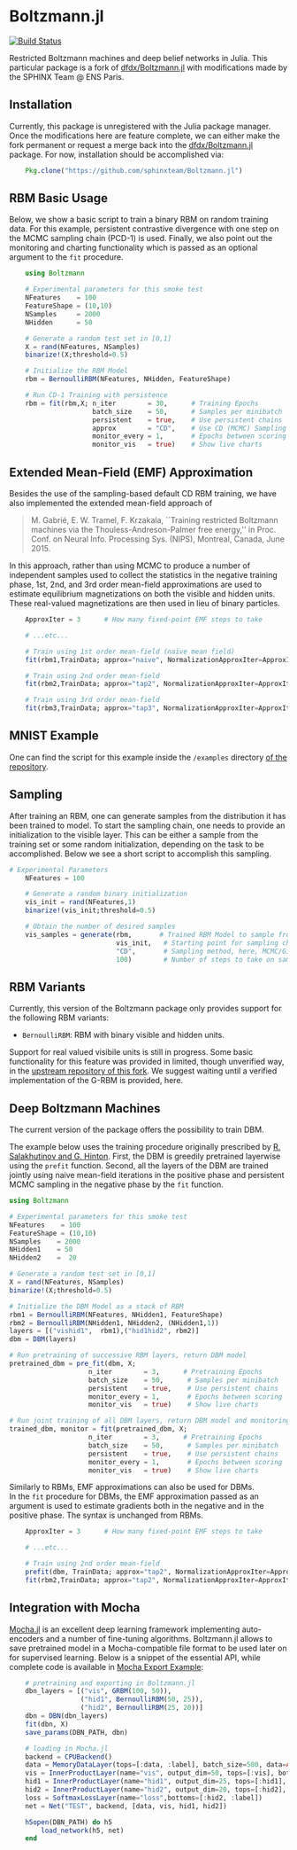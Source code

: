 
Boltzmann.jl
============

[![Build Status](https://travis-ci.org/dfdx/Boltzmann.jl.svg)](https://travis-ci.org/dfdx/Boltzmann.jl)

Restricted Boltzmann machines and deep belief networks in Julia.
This particular package is a fork of [dfdx/Boltzmann.jl](https://github.com/dfdx/Boltzmann.jl) 
with modifications made by the SPHINX Team @ ENS Paris.


Installation
------------
Currently, this package is unregistered with the Julia package manager. 
Once the modifications here are feature complete, we can either make the fork permanent or request a merge back into the [dfdx/Boltzmann.jl](https://github.com/dfdx/Boltzmann.jl) package. For now, installation should be accomplished via:

```julia
    Pkg.clone("https://github.com/sphinxteam/Boltzmann.jl")
```

RBM Basic Usage
---------------

Below, we show a basic script to train a binary RBM on random training data. For this example, persistent contrastive divergence with one step on the MCMC sampling chain (PCD-1) is used. Finally, we also point out the monitoring and charting functionality which is passed as an optional argument to the `fit` procedure.

```julia
    using Boltzmann

    # Experimental parameters for this smoke test
    NFeatures    = 100
    FeatureShape = (10,10)
    NSamples     = 2000
    NHidden      = 50

    # Generate a random test set in [0,1]
    X = rand(NFeatures, NSamples)    
    binarize!(X;threshold=0.5)                        

    # Initialize the RBM Model
    rbm = BernoulliRBM(NFeatures, NHidden, FeatureShape)

    # Run CD-1 Training with persistence
    rbm = fit(rbm,X; n_iter        = 30,      # Training Epochs
                     batch_size    = 50,      # Samples per minibatch
                     persistent    = true,    # Use persistent chains
                     approx        = "CD",    # Use CD (MCMC) Sampling
                     monitor_every = 1,       # Epochs between scoring
                     monitor_vis   = true)    # Show live charts
```

Extended Mean-Field (EMF) Approximation
---------------------------------------

Besides the use of the sampling-based default CD RBM training, we have also implemented the extended mean-field approach of

> M. Gabrié, E. W. Tramel, F. Krzakala, ``Training restricted Boltzmann machines via the Thouless-Andreson-Palmer free energy,'' in Proc. Conf. on Neural Info. Processing Sys. (NIPS), Montreal, Canada, June 2015.

In this approach, rather than using MCMC to produce a number of independent samples used to collect the statistics in the negative training phase, 1st, 2nd, and 3rd order mean-field approximations are used to estimate equilibrium magnetizations on both the visible and hidden units. These real-valued magnetizations are then used in lieu of binary particles.

```julia
    ApproxIter = 3      # How many fixed-point EMF steps to take

    # ...etc...

    # Train using 1st order mean-field (naïve mean field)
    fit(rbm1,TrainData; approx="naive", NormalizationApproxIter=ApproxIter)

    # Train using 2nd order mean-field
    fit(rbm2,TrainData; approx="tap2", NormalizationApproxIter=ApproxIter)

    # Train using 3rd order mean-field
    fit(rbm3,TrainData; approx="tap3", NormalizationApproxIter=ApproxIter)
```

MNIST Example
-------------

One can find the script for this example inside the `/examples` directory [of the repository](https://github.com/sphinxteam/Boltzmann.jl/blob/master/examples/mnistexample.jl).

Sampling
--------

After training an RBM, one can generate samples from the distribution it has been trained to model. To start the sampling chain, one needs to provide an initialization to the visible layer. This can be either a sample from the training set or some random initialization, depending on the task to be accomplished. Below we see a short script to accomplish this sampling. 

```julia
# Experimental Parameters
    NFeatures = 100

    # Generate a random binary initialization
    vis_init = rand(NFeatures,1)
    binarize!(vis_init;threshold=0.5)

    # Obtain the number of desired samples
    vis_samples = generate(rbm,       # Trained RBM Model to sample from
                           vis_init,   # Starting point for sampling chain
                           "CD",       # Sampling method, here, MCMC/Gibbs
                           100)        # Number of steps to take on sampling chain
```


RBM Variants
------------

Currently, this version of the Boltzmann package only provides support for the following RBM variants:

 - `BernoulliRBM`: RBM with binary visible and hidden units.

Support for real valued visibile units is still in progress. Some basic functionality for this feature was provided in limited, though unverified way, in the [upstream repository of this fork](https://https://github.com/dfdx/Boltzmann.jl). We suggest waiting until a verified implementation of the G-RBM is provided, here.

Deep Boltzmann Machines
-----------------

The current version of the package offers the possibility to train DBM.

The example below uses the training procedure originally prescribed by [R. Salakhutinov and G. Hinton](http://www.cs.toronto.edu/~rsalakhu/papers/dbm.pdf). 
First, the DBM is greedily pretrained layerwise using the `prefit` function. 
Second, all the layers of the DBM are trained jointly using naive mean-field iterations in the positive phase and persistent MCMC sampling in the negative phase by the `fit` function.

``` julia
using Boltzmann

# Experimental parameters for this smoke test
NFeatures    = 100
FeatureShape = (10,10)
NSamples    = 2000
NHidden1    = 50
NHidden2    =  20

# Generate a random test set in [0,1]
X = rand(NFeatures, NSamples)    
binarize!(X;threshold=0.5)                        

# Initialize the DBM Model as a stack of RBM
rbm1 = BernoulliRBM(NFeatures, NHidden1, FeatureShape)
rbm2 = BernoulliRBM(NHidden1, NHidden2, (NHidden1,1))
layers = [("vishid1",  rbm1),("hid1hid2", rbm2)]
dbm = DBM(layers)

# Run pretraining of successive RBM layers, return DBM model 
pretrained_dbm = pre_fit(dbm, X;   
                    n_iter        = 3,      # Pretraining Epochs
                    batch_size    = 50,      # Samples per minibatch
                    persistent    = true,    # Use persistent chains
                    monitor_every = 1,       # Epochs between scoring
                    monitor_vis   = true)    # Show live charts

# Run joint training of all DBM layers, return DBM model and monitoring dictionnary
trained_dbm, monitor = fit(pretrained_dbm, X;
                    n_iter        = 3,      # Pretraining Epochs
                    batch_size    = 50,      # Samples per minibatch
                    persistent    = true,    # Use persistent chains
                    monitor_every = 1,       # Epochs between scoring
                    monitor_vis   = true)    # Show live charts
```

Similarly to  RBMs, EMF approximations can also be used for DBMs.  
In the `fit` procedure for DBMs, the EMF approximation  passed as an argument is used to estimate gradients both in the negative and in the positive phase. 
The syntax is unchanged from RBMs.

```julia
    ApproxIter = 3      # How many fixed-point EMF steps to take

    # ...etc...

    # Train using 2nd order mean-field
    prefit(dbm, TrainData; approx="tap2", NormalizationApproxIter=ApproxIter) 
    fit(rbm2,TrainData; approx="tap2", NormalizationApproxIter=ApproxIter)
```

Integration with Mocha
----------------------

[Mocha.jl](https://github.com/pluskid/Mocha.jl) is an excellent deep learning framework implementing auto-encoders and a number of fine-tuning algorithms. Boltzmann.jl allows to save pretrained model in a Mocha-compatible file format to be used later on for supervised learning. Below is a snippet of the essential API, while complete code is available in [Mocha Export Example](https://github.com/dfdx/Boltzmann.jl/blob/master/examples/mocha_export_example.jl):

```julia
    # pretraining and exporting in Boltzmann.jl
    dbn_layers = [("vis", GRBM(100, 50)),
                  ("hid1", BernoulliRBM(50, 25)),
                  ("hid2", BernoulliRBM(25, 20))]
    dbn = DBN(dbn_layers)
    fit(dbn, X)
    save_params(DBN_PATH, dbn)

    # loading in Mocha.jl
    backend = CPUBackend()
    data = MemoryDataLayer(tops=[:data, :label], batch_size=500, data=Array[X, y])
    vis = InnerProductLayer(name="vis", output_dim=50, tops=[:vis], bottoms=[:data])
    hid1 = InnerProductLayer(name="hid1", output_dim=25, tops=[:hid1], bottoms=[:vis])
    hid2 = InnerProductLayer(name="hid2", output_dim=20, tops=[:hid2], bottoms=[:hid1])
    loss = SoftmaxLossLayer(name="loss",bottoms=[:hid2, :label])
    net = Net("TEST", backend, [data, vis, hid1, hid2])

    h5open(DBN_PATH) do h5
        load_network(h5, net)
    end
```


